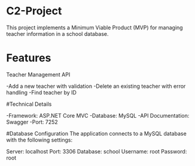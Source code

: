 # C2-Project

This project implements a Minimum Viable Product (MVP) for managing teacher information in a school database.

# Features
Teacher Management API

-Add a new teacher with validation
-Delete an existing teacher with error handling
-Find teacher by ID

#Technical Details

-Framework: ASP.NET Core MVC
-Database: MySQL
-API Documentation: Swagger
-Port: 7252 


#Database Configuration
The application connects to a MySQL database with the following settings:

Server: localhost
Port: 3306
Database: school
Username: root
Password: root
